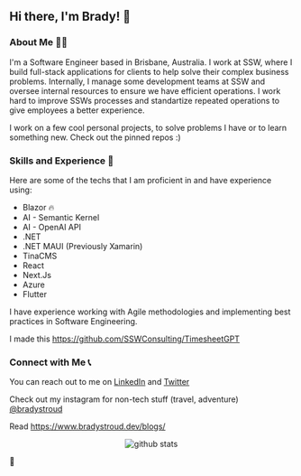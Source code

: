 ## Hi there, I'm Brady! 👋

### About Me 🙋‍♂️

I'm a Software Engineer based in Brisbane, Australia. I work at SSW, where I build full-stack applications for clients to help solve their complex business problems. Internally, I manage some development teams at SSW and oversee internal resources to ensure we have efficient operations.
I work hard to improve SSWs processes and standartize repeated operations to give employees a better experience.

I work on a few cool personal projects, to solve problems I have or to learn something new. Check out the pinned repos :)

### Skills and Experience 🚀

Here are some of the techs that I am proficient in and have experience using:

- Blazor 🔥
- AI - Semantic Kernel
- AI - OpenAI API
- .NET
- .NET MAUI (Previously Xamarin)
- TinaCMS
- React
- Next.Js
- Azure
- Flutter

I have experience working with Agile methodologies and implementing best practices in Software Engineering.

<!-- ### Portfolio 🎨

Check out some of my notable projects on GitHub and my website.


Project 2: Description of the project and the technologies used.
Project 3: Description of the project and the technologies used. -->

I made this https://github.com/SSWConsulting/TimesheetGPT

### Connect with Me 📞

You can reach out to me on [LinkedIn](https://www.linkedin.com/in/bradystroud/) and [Twitter](https://twitter.com/bradystroud_)

Check out my instagram for non-tech stuff (travel, adventure) [@bradystroud](https://www.instagram.com/bradystroud/)

Read
https://www.bradystroud.dev/blogs/

<div align="center">

![github stats](https://github-readme-stats.vercel.app/api?username=bradystroud&show_icons=true&cache_seconds=86400&theme=dark)
</div>
🤖
